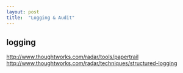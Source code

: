 ```yaml
---
layout: post
title:  "Logging & Audit"
---
```


## logging

http://www.thoughtworks.com/radar/tools/papertrail
http://www.thoughtworks.com/radar/techniques/structured-logging


